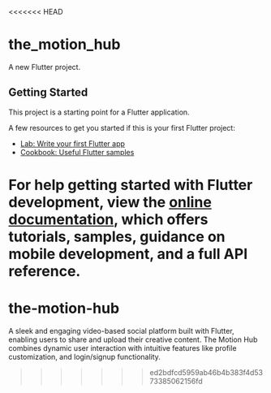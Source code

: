 <<<<<<< HEAD
# the_motion_hub

A new Flutter project.

## Getting Started

This project is a starting point for a Flutter application.

A few resources to get you started if this is your first Flutter project:

- [Lab: Write your first Flutter app](https://docs.flutter.dev/get-started/codelab)
- [Cookbook: Useful Flutter samples](https://docs.flutter.dev/cookbook)

For help getting started with Flutter development, view the
[online documentation](https://docs.flutter.dev/), which offers tutorials,
samples, guidance on mobile development, and a full API reference.
=======
# the-motion-hub
A sleek and engaging video-based social platform built with Flutter, enabling users to share and upload their creative content. The Motion Hub combines dynamic user interaction with intuitive features like profile customization, and login/signup functionality.
>>>>>>> ed2bdfcd5959ab46b4b383f4d5373385062156fd
